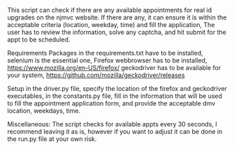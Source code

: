This script can check if there are any available appointments for real id upgrades on the njmvc website. If there are any, it can ensure it is within the acceptable criteria (location, weekday, time) and fill the application, The user has to review the information, solve any captcha, and hit submit for the appt to be scheduled.

Requirements
Packages in the requirements.txt have to be installed, selenium is the essential one,
Firefox webbrowser has to be installed, https://www.mozilla.org/en-US/firefox/
geckodriver has to be available for your system, https://github.com/mozilla/geckodriver/releases

Setup
in the driver.py file, specify the location of the firefox and geckodriver executables,
in the constants.py file, fill in the information that will be used to fill the appointment application form, and provide the acceptable dmv location, weekdays, time.

Miscellaneous:
The script checks for available appts every 30 seconds, I recommend leaving it as is, however if you want to adjust it can be done in the run.py file at your own risk.
